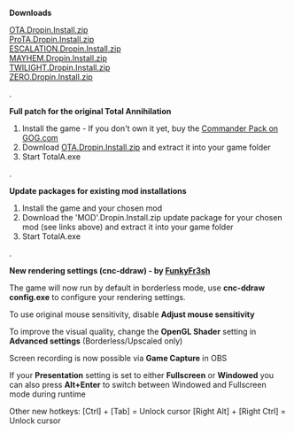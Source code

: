 
**Downloads**

[OTA.Dropin.Install.zip](https://github.com/gammata/TA-Unofficial-Patch-Install/raw/main/OTA.Dropin.Install.zip)\
[ProTA.Dropin.Install.zip](https://github.com/gammata/TA-Unofficial-Patch-Install/raw/main/ProTA.Dropin.Install.zip)\
[ESCALATION.Dropin.Install.zip](https://github.com/gammata/TA-Unofficial-Patch-Install/raw/main/ESCALATION.Dropin.Install.zip)\
[MAYHEM.Dropin.Install.zip](https://github.com/gammata/TA-Unofficial-Patch-Install/raw/main/MAYHEM.Dropin.Install.zip)\
[TWILIGHT.Dropin.Install.zip](https://github.com/gammata/TA-Unofficial-Patch-Install/raw/main/TWILIGHT.Dropin.Install.zip)\
[ZERO.Dropin.Install.zip](https://github.com/gammata/TA-Unofficial-Patch-Install/raw/main/ZERO.Dropin.Install.zip)

.

**Full patch for the original Total Annihilation**

1. Install the game - If you don't own it yet, buy the [Commander Pack on GOG.com](https://www.gog.com/en/game/total_anihilation_commander_pack)
2. Download [OTA.Dropin.Install.zip](https://github.com/gammata/TA-Unofficial-Patch-Install/raw/main/OTA.Dropin.Install.zip) and extract it into your game folder
3. Start TotalA.exe

.

**Update packages for existing mod installations**

1. Install the game and your chosen mod
2. Download the 'MOD'.Dropin.Install.zip update package for your chosen mod (see links above) and extract it into your game folder
3. Start TotalA.exe

.

**New rendering settings (cnc-ddraw) - by [FunkyFr3sh](https://github.com/FunkyFr3sh)**

The game will now run by default in borderless mode, use **cnc-ddraw config.exe** to configure your rendering settings.

To use original mouse sensitivity, disable **Adjust mouse sensitivity**

To improve the visual quality, change the **OpenGL Shader** setting in **Advanced settings** (Borderless/Upscaled only)

Screen recording is now possible via **Game Capture** in OBS

If your **Presentation** setting is set to either **Fullscreen** or **Windowed** you can also press **Alt+Enter** to switch between Windowed and Fullscreen mode during runtime

Other new hotkeys:
[Ctrl] + [Tab] = Unlock cursor
[Right Alt] + [Right Ctrl] = Unlock cursor
